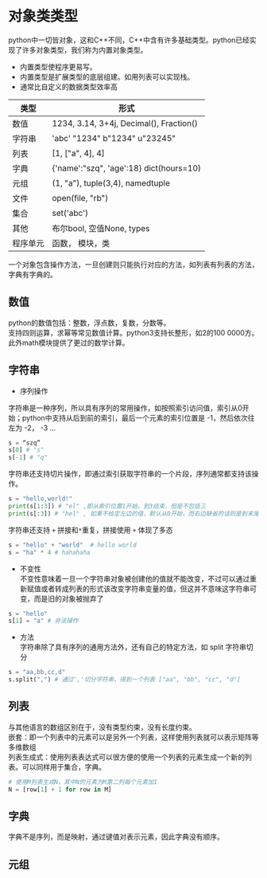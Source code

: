 # 对象类类型  
python中一切皆对象，这和C++不同，C++中含有许多基础类型。python已经实现了许多对象类型，我们称为内置对象类型。
-  内置类型使程序更易写。
-  内置类型是扩展类型的底层组建。如用列表可以实现栈。
-  通常比自定义的数据类型效率高

| 类型 | 形式 | 
| --- | --- |
| 数值 | 1234, 3.14, 3+4j, Decimal(), Fraction() |
| 字符串 | 'abc' "1234" b"1234" u"23245" | 
| 列表 | [1, ["a", 4], 4] | 
| 字典 | {'name':"szq", 'age':18} dict(hours=10) |
| 元组 | (1, "a"), tuple(3,4), namedtuple |
| 文件 | open(file, "rb") |
| 集合 | set('abc') |
| 其他 | 布尔bool, 空值None, types |
| 程序单元 | 函数， 模块，类 | 
一个对象包含操作方法，一旦创建则只能执行对应的方法，如列表有列表的方法，字典有字典的。
## 数值
python的数值包括：整数，浮点数，复数，分数等。  
支持四则运算，求幂等常见数值计算。python3支持长整形，如2的100 0000方。此外math模块提供了更过的数学计算。

## 字符串

- 序列操作

字符串是一种序列，所以具有序列的常用操作，如按照索引访问值，索引从0开始；python中支持从后到前的索引，最后一个元素的索引位置是 -1，然后依次往左为 -2， -3 ...
```python
s = “szq”
s[0] # "s"
s[-1] # "q"
```
字符串还支持切片操作，即通过索引获取字符串的一个片段，序列通常都支持该操作。
```python
s = "hello,world!" 
print(s[1:3]) # "el" ,即从索引位置1开始，到3结束，但是不包括三
print(s[:3]) # "hel" , 如果不给定左边的值，默认从0开始，而右边缺省的话则是到末尾
```
字符串还支持 `+` 拼接和`*`重复，拼接使用 `+` 体现了多态
```python
s = "hello" + "world"  # hello world
s = "ha" * 4 # hahahaha 
```
- 不变性  
不变性意味着一旦一个字符串对象被创建他的值就不能改变，不过可以通过重新赋值或者转成列表的形式该改变字符串变量的值，但这并不意味这字符串可变，而是旧的对象被抛弃了
```python
s = "hello"
s[1] = "a" # 非法操作
```
- 方法  
字符串除了具有序列的通用方法外，还有自己的特定方法，如 split 字符串切分
```python
s = "aa,bb,cc,d"
s.split(",") # 通过','切分字符串，得到一个列表 ["aa", "bb", "cc", "d"]
```

## 列表
与其他语言的数组区别在于，没有类型约束，没有长度约束。  
嵌套：即一个列表中的元素可以是另外一个列表，这样使用列表就可以表示矩阵等多维数组  
列表生成式：使用列表表达式可以很方便的使用一个列表的元素生成一个新的列表。可以同样用于集合，字典。
```python
# 使用M列表生成N，其中N的元素为M第二列每个元素加1
N = [row[1] + 1 for row in M]
```
## 字典
字典不是序列，而是映射，通过键值对表示元素，因此字典没有顺序。
## 元组
